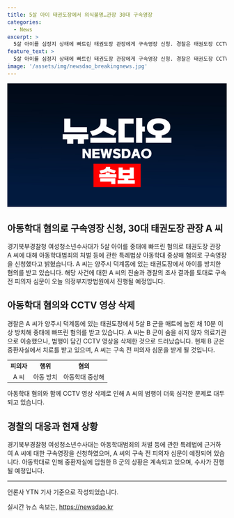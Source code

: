 ```yaml
---
title: 5살 아이 태권도장에서 의식불명…관장 30대 구속영장
categories:
  - News
excerpt: >
  5살 아이를 심정지 상태에 빠트린 태권도장 관장에게 구속영장 신청. 경찰은 태권도장 CCTV 영상 삭제 등 혐의 파악. A씨는 장난 주장하나, B군은 아직 중환자실에서 치료 중. A씨의 피의자 심문은 오늘 의정부지방법원에서 열릴 예정.
feature_text: >
  5살 아이를 심정지 상태에 빠트린 태권도장 관장에게 구속영장 신청. 경찰은 태권도장 CCTV 영상 삭제 등 혐의 파악. A씨는 장난 주장하나, B군은 아직 중환자실에서 치료 중. A씨의 피의자 심문은 오늘 의정부지방법원에서 열릴 예정.
image: '/assets/img/newsdao_breakingnews.jpg'
---
```


<p><img src="/assets/img/newsdao_breakingnews.jpg" alt="cryptoinkorea 속보" /></p>

<h2>아동학대 혐의로 구속영장 신청, 30대 태권도장 관장 A 씨</h2>

<p data-ke-size="size16">경기북부경찰청 여성청소년수사대가 5살 아이를 중태에 빠뜨린 혐의로 태권도장 관장 A 씨에 대해 아동학대범죄의 처벌 등에 관한 특례법상 아동학대 중상해 혐의로 구속영장을 신청했다고 밝혔습니다. A 씨는 양주시 덕계동에 있는 태권도장에서 아이를 방치한 혐의를 받고 있습니다. 해당 사건에 대한 A 씨의 진술과 경찰의 조사 결과를 토대로 구속 전 피의자 심문이 오늘 의정부지방법원에서 진행될 예정입니다.</p>

<h2 data-ke-size="size26">아동학대 혐의와 CCTV 영상 삭제</h2>

<p data-ke-size="size16">경찰은 A 씨가 양주시 덕계동에 있는 태권도장에서 5살 B 군을 매트에 눕힌 채 10분 이상 방치해 중태에 빠뜨린 혐의를 받고 있습니다. A 씨는 B 군이 숨을 쉬지 않자 의료기관으로 이송했으나, 범행이 담긴 CCTV 영상을 삭제한 것으로 드러났습니다. 현재 B 군은 중환자실에서 치료를 받고 있으며, A 씨는 구속 전 피의자 심문을 받게 될 것입니다.</p>

<table>
  <tr>
    <td style="text-align: center; height: 17px;"><b>피의자</b></td>
    <td style="text-align: center; height: 17px;"><b>행위</b></td>
    <td style="text-align: center; height: 17px;"><b>혐의</b></td>
  </tr>
  <tr>
    <td style="text-align: center; height: 17px;">A 씨</td>
    <td style="text-align: center; height: 17px;">아동 방치</td>
    <td style="text-align: center; height: 17px;">아동학대 중상해</td>
  </tr>
</table>

<p data-ke-size="size16">아동학대 혐의와 함께 CCTV 영상 삭제로 인해 A 씨의 범행이 더욱 심각한 문제로 대두되고 있습니다.</p>

<h2 data-ke-size="size26">경찰의 대응과 현재 상황</h2>

<p data-ke-size="size16">경기북부경찰청 여성청소년수사대는 아동학대범죄의 처벌 등에 관한 특례법에 근거하여 A 씨에 대한 구속영장을 신청하였으며, A 씨의 구속 전 피의자 심문이 예정되어 있습니다. 아동학대로 인해 중환자실에 입원한 B 군의 상황은 계속되고 있으며, 수사가 진행될 예정입니다.</p>

<hr>

<p data-ke-size="size16">언론사 YTN 기사 기준으로 작성되었습니다.</p>
실시간 뉴스 속보는, <a href="https://newsdao.kr" rel="dofollow">https://newsdao.kr</a>


